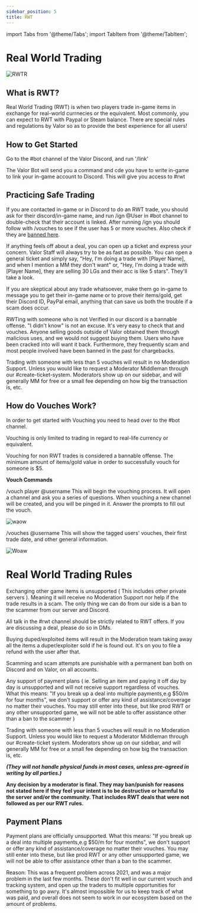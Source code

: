 ```yaml
---
sidebar_position: 5
title: RWT
---
```


import Tabs from '@theme/Tabs';
import TabItem from '@theme/TabItem';

<Tabs>
  <TabItem value="Real World Trading" label="Real World Trading" default>

# Real World Trading

![RWTR](https://cdn.discordapp.com/attachments/808180172008325130/808311173610078208/RWT_3.png)

## What is RWT?

Real World Trading (RWT) is when two players trade in-game items in exchange for real-world currnecies or the equivalent. Most commonly, you can expect to RWT with Paypal or Steam balance. There are special rules and regulations by Valor so as to provide the best experience for all users!

## How to Get Started

Go to the #bot channel of the Valor Discord, and run '/link'

The Valor Bot will send you a command and cde you have to write in-game to link your in-game account to Discord. This will give you access to #rwt

## Practicing Safe Trading

If you are contacted in-game or in Discord to do an RWT trade, you should ask for their discord/in-game name, and run /ign @User in #bot channel to double-check that their account is linked. After running /ign you should follow with /vouches to see if the user has 5 or more vouches. Also check if they are [banned here](https://valorserver.com/ban-tracker).

If anything feels off about a deal, you can open up a ticket and express your concern. Valor Staff will always try to be as fast as possible. You can open a general ticket and simply say, "Hey, I'm doing a trade with [Player Name], and when I mention a MM they don't want" or, "Hey, I'm doing a trade with [Player Name], they are selling 30 LGs and their acc is like 5 stars". They'll take a look. 

If you are skeptical about any trade whatsoever, make them go in-game to message you to get their in-game name or to prove their items/gold, get their Discord ID, PayPal email, anything that can save us both the trouble if a scam does occur.

RWTing with someone who is not Verified in our discord is a bannable offense. "I didn't know" is not an excuse. It's very easy to check that and vouches. Anyone selling goods outside of Valor obtained them through malicious uses, and we would not suggest buying them. Users who have been cracked into will want it back. Furthermore, they frequently scam and most people involved have been banned in the past for chargebacks.

Trading with someone with less than 5 vouches will result in no Moderation Support. Unless you would like to request a Moderator Middleman through our #create-ticket-system. Moderators show up on our sidebar, and will generally MM for free or a small fee depending on how big the transaction is, etc.

## How do Vouches Work? 

In order to get started with Vouching you need to head over to the #bot channel. 

Vouching is only limited to trading in regard to real-life currency or equivalent.

Vouching for non RWT trades is considered a bannable offense. The minimum amount of items/gold value in order to successfully vouch for someone is $5.

**Vouch Commands**

/vouch player @username This will begin the vouching process. It will open a channel and ask you a series of questions. When vouching a new channel will be created, and you will be pinged in it. Answer the prompts to fill out the vouch.

![waow](https://blog.valorserver.com/content/images/2022/03/Vouching-a-user.gif)

/vouches @username
This will show the tagged users' vouches, their first trade date, and other general information.

![Woaw](https://blog.valorserver.com/content/images/2022/03/vouches-player.gif)

  </TabItem>
  <TabItem value="Rules" label="Rules">

# Real World Trading Rules

Exchanging other game items is unsupported ( This includes other private servers ). Meaning it will receive no Moderation Support nor help if the trade results in a scam. The only thing we can do from our side is a ban to the scammer from our server and Discord.

All talk in the #rwt channel should be strictly related to RWT offers. If you are discussing a deal, please do so in DMs.

Buying duped/exploited items will result in the Moderation team taking away all the items a duper/exploiter sold if he is found out. It's on you to file a refund with the user after that.

Scamming and scam attempts are punishable with a permanent ban both on Discord and on Valor, on all accounts.

Any support of payment plans ( ie. Selling an item and paying it off day by day is unsupported and will not receive support regardless of vouches. What this means: "If you break up a deal into multiple payments,e.g $50/m for four months", we don't support or offer any kind of assistance/coverage no matter their vouches. You may still enter into these, but like prod RWT or any other unsupported game, we will not be able to offer assistance other than a ban to the scammer )

Trading with someone with less than 5 vouches will result in no Moderation Support. Unless you would like to request a Moderator Middleman through our #create-ticket system. Moderators show up on our sidebar, and will generally MM for free or a small fee depending on how big the transaction is, etc.

***(They will not handle physical funds in most cases, unless pre-agreed in writing by all parties.)***

**Any decision by a moderator is final. They may ban/punish for reasons not stated here if they feel your intent is to be destructive or harmful to the server and/or the community. That includes RWT deals that were not followed as per our RWT rules.**

## Payment Plans

Payment plans are officially unsupported. What this means: "If you break up a deal into multiple payments,e.g $50/m for four months", we don't support or offer any kind of assistance/coverage no matter their vouches. You may still enter into these, but like prod RWT or any other unsupported game, we will not be able to offer assistance other than a ban to the scammer.

Reason: This was a frequent problem across 2021, and was a major problem in the last few months. These don't fit well in our current vouch and tracking system, and open up the traders to multiple opportunities for something to go awry. It's almost impossible for us to keep track of what was paid, and overall does not seem to work in our ecosystem based on the amount of problems.

  </TabItem>
</Tabs>
